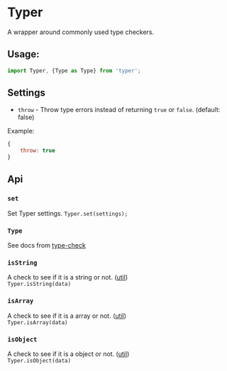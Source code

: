 # Typer
A wrapper around commonly used type checkers.

## Usage:
```js
import Typer, {Type as Type} from 'typer';
```

## Settings
* `throw` - Throw type errors instead of returning `true` or `false`. (default: false)

Example:
```js
{
    throw: true
}
```

## Api

### `set`
Set Typer settings.
`Typer.set(settings);`

### `Type`
See docs from [type-check](https://github.com/gkz/type-check)

### `isString`
A check to see if it is a string or not. ([util](https://nodejs.org/api/util.html))   
`Typer.isString(data)`   

### `isArray`
A check to see if it is a array or not. ([util](https://nodejs.org/api/util.html))  
`Typer.isArray(data)`

### `isObject`
A check to see if it is a object or not. ([util](https://nodejs.org/api/util.html))  
`Typer.isObject(data)`
